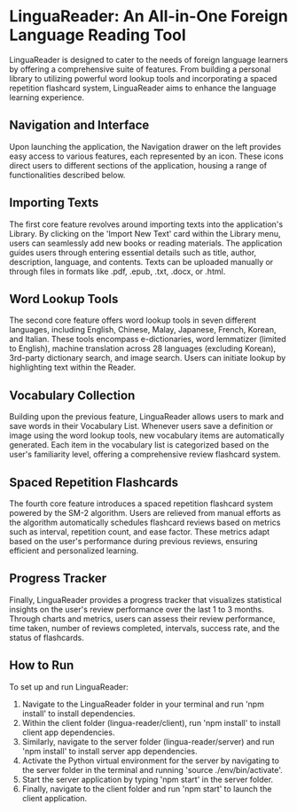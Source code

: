 # LinguaReader: An All-in-One Foreign Language Reading Tool
LinguaReader is designed to cater to the needs of foreign language learners by offering a comprehensive suite of features. From building a personal library to utilizing powerful word lookup tools and incorporating a spaced repetition flashcard system, LinguaReader aims to enhance the language learning experience.

## Navigation and Interface
Upon launching the application, the Navigation drawer on the left provides easy access to various features, each represented by an icon. These icons direct users to different sections of the application, housing a range of functionalities described below.

## Importing Texts
The first core feature revolves around importing texts into the application's Library. By clicking on the 'Import New Text' card within the Library menu, users can seamlessly add new books or reading materials. The application guides users through entering essential details such as title, author, description, language, and contents. Texts can be uploaded manually or through files in formats like .pdf, .epub, .txt, .docx, or .html.

## Word Lookup Tools
The second core feature offers word lookup tools in seven different languages, including English, Chinese, Malay, Japanese, French, Korean, and Italian. These tools encompass e-dictionaries, word lemmatizer (limited to English), machine translation across 28 languages (excluding Korean), 3rd-party dictionary search, and image search. Users can initiate lookup by highlighting text within the Reader.

## Vocabulary Collection
Building upon the previous feature, LinguaReader allows users to mark and save words in their Vocabulary List. Whenever users save a definition or image using the word lookup tools, new vocabulary items are automatically generated. Each item in the vocabulary list is categorized based on the user's familiarity level, offering a comprehensive review flashcard system.

## Spaced Repetition Flashcards
The fourth core feature introduces a spaced repetition flashcard system powered by the SM-2 algorithm. Users are relieved from manual efforts as the algorithm automatically schedules flashcard reviews based on metrics such as interval, repetition count, and ease factor. These metrics adapt based on the user's performance during previous reviews, ensuring efficient and personalized learning.

## Progress Tracker
Finally, LinguaReader provides a progress tracker that visualizes statistical insights on the user's review performance over the last 1 to 3 months. Through charts and metrics, users can assess their review performance, time taken, number of reviews completed, intervals, success rate, and the status of flashcards.

## How to Run
To set up and run LinguaReader:

1. Navigate to the LinguaReader folder in your terminal and run 'npm install' to install dependencies.
2. Within the client folder (lingua-reader/client), run 'npm install' to install client app dependencies.
3. Similarly, navigate to the server folder (lingua-reader/server) and run 'npm install' to install server app dependencies.
4. Activate the Python virtual environment for the server by navigating to the server folder in the terminal and running 'source ./env/bin/activate'.
5. Start the server application by typing 'npm start' in the server folder.
6. Finally, navigate to the client folder and run 'npm start' to launch the client application.